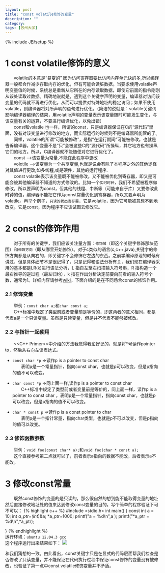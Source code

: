 ```yaml
---
layout: post
title: "const volatile修饰的变量"
description: ""
category: 
tags: [苏州大学]
---
```

{% include JB/setup %}
# 1 const volatile修饰的意义 
　　volatile的本意是“易变的” 因为访问寄存器要比访问内存单元快的多,所以编译器一般都会作减少存取内存的优化，但有可能会读脏数据。当要求使用volatile声明变量值的时候，系统总是重新从它所在的内存读取数据，即使它前面的指令刚刚从该处读取过数据。精确地说就是，遇到这个关键字声明的变量，编译器对访问该变量的代码就不再进行优化，从而可以提供对特殊地址的稳定访问；如果不使用valatile，则编译器将对所声明的语句进行优化。（简洁的说就是：volatile关键词影响编译器编译的结果，用volatile声明的变量表示该变量随时可能发生变化，与该变量有关的运算，不要进行编译优化，以免出错）  
　　const和volatile 也一样，所谓的const，只是编译器保证在C的“源代码”里面，没有对该变量进行修改的地方，而实际运行的时候则不是编译器所能管的了。  
　　同样，volatile的所谓“可能被修改”，是指“在运行期间”可能被修改。也就是告诉编译器，这个变量不是“只”会被这些C的“源代码”所操纵，其它地方也有操纵它们的地方。所以，C编译器就不能随便对它进行优化了。  
　　const    -->该变量为常量,不能在此程序中更改  
　　volotile -->该变量为一个共享变量,也就是说会有除了本程序之外的其他途径对其值进行更改,如多线程,或是硬件，其他的运行程序.    
　　const volatile表示该变量既不能被修改，又不能被优化到寄存器，即又是可能会被其他编译器不知道的方式修改的。比如一个`实时时钟`，我们不希望被程序做修改，所以要声明为const，但其他的线程、中断等（可能来自于库）又要修改此时钟的值，编译器不能把它作为const常量优化到寄存器，所以又要声明为volatile。再举个例子，`只读的状态寄存器`，它是volatile，因为它可能被意想不到地改变。它是const，因为程序不应该试图去修改它。


# 2 const的修饰作用
　　对于所有的关键字，我们应该关注量方面：`修饰域`（即这个关键字修饰那块范围）和`修饰方向`（即从哪里开始修饰）。对于c类似的语言(c,c++,java),关键字的修饰方向都是从向右的，即关键字不会修饰它左边的东西。之前学编译原理的时候有讲过，但是具体细节不是很记得了，只是记得和语法分析有关，我们现在编译器采用的基本都是LR(k)进行语法分析，L 指自左至右扫描输入符号串，R 指构造一个最右推导的逆过程（最左归约），k 指在作出分析决定前要向前看的输入符号个数，通常为1。详细内容请参考[wiki](http://en.wikipedia.org/wiki/LR_parser)。下面介绍的是在不同场合const的修饰作用。

### 2.1 修饰变量 ###
　　举例：`const char a;`和`char const a;`  
　　C++标准中规定了类型前或者变量前是等价的，即这两者的意义相同，都是代表a是一个只读变量。虽然是只读变量，但是并不代表不能够被修改。

### 2.2 与指针一起使用 ###
　　<<C++ Primer>>中介绍的方法我觉得我蛮好记的，就是将*号读作pointer to，然后从右向左读表达式。


- `const char *p` =>读作p is a pointer to const char    
　　表明p是一个常量指针，指向const char，也就是p可以改变，但是p指向的值不可以改变。

- `char const *p` =>同上面一样,读作p is a pointer to const char     
　　C++标准中规定了类型前或者变量前是等价的，同上面一样，读作p is a pointer to const char ，表明p是一个常量指针，指向const char，也就是p可以改变，但是p指向的值不可以改变。  

- `char * const p` =>读作p is a const pointer to char  
　　表明p是一个指针常量，指向char类型，也就是p不可以改变，但是p指向的值可以改变。

### 2.3 修饰函数参数 ###
　　举例：`void foo(const char* a);`和`void foo(char * const a);`  
　　这个直接参考第二点就可以了，前者表示a指向的数据不能改，后者表示a不能改。	
　　

# 3 修改const常量
　　既然const修饰的变量的是只读的，那么很自然的想到能不能取得变量的地址然后直接修改地址处的值来达到修改const变量的目的。写个简单的程序验证下可不可以：
{% highlight c++ %}
 #include <stdio.h>
 int main()
 {
	const int a = 10;
    int *a_ptr=(int*)&a;
    *a_ptr=1000;
	printf("a = %d\n",a ); 
    printf("*a_ptr = %d\n",*a_ptr);

}
{% endhighlight %}  
运行环境：`ubuntu 12.04.3 gcc `  
这个程序运行出来结果如下：
![](http://d.pcs.baidu.com/thumbnail/f4b0a3c6dfb1328abd9f0252c699eb0b?fid=859179042-250528-88872591&time=1392863793&rt=pr&sign=FDTAER-DCb740ccc5511e5e8fedcff06b081203-fNJdHdLF4oP4OBMZrBU2gpT2VXs%3D&expires=8h&prisign=RK9dhfZlTqV5TuwkO5ihMQzlM241kT2YfffnCZFTaEPwOxHv/XxtwRXLxDSXMBba1Ms9seOiqT9/QffwI8K2Baw0mmLABRQNl51b/oS8+InqoadADmwcyvUvQUkAvl8j879BObtgHePZ09BZiFo3CF7dwGcK/xIzausW8RTta6nycgI5A4W/Ju5XK/lbx40b7xvlT+8yG2JtdgCRiVnR1D9eX47fiExbpbz9eZn02Sc=&r=147735928&size=c850_u580&quality=100)

和我们猜想的一致。由此看出，const关键字只是在显式的代码层面帮我们检查是否修改了只读变量，并不能保证在代码执行过程中保证const修饰的变量没有被修改，也验证了第一点中const volatile修饰变量并不矛盾。